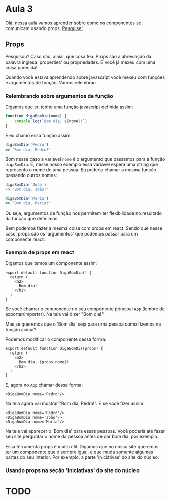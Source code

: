 # Aula 3
Olá, nessa aula vamos aprender sobre como os componentes se comunicam usando props. [Pesquise!](https://www.google.com/search?q=o+que+s%C3%A3o+props+em+react&sxsrf=APwXEdexYMeCedue1yKie2G2FJEADJ6Pig%3A1684070664733&ei=COFgZMW1LIHc1sQP-JiwsA0&ved=0ahUKEwjF2f2N9PT-AhUBrpUCHXgMDNYQ4dUDCBA&uact=5&oq=o+que+s%C3%A3o+props+em+react&gs_lcp=Cgxnd3Mtd2l6LXNlcnAQAzIFCAAQgAQyBQgAEIAEMgYIABAWEB46CggAEEcQ1gQQsAM6CggAEIoFELADEEM6BAgjECc6BwgjEIoFECc6BwgAEIoFEEM6EQguEIAEELEDEIMBEMcBENEDOggIABCABBCxAzoLCAAQgAQQsQMQgwE6BwgAEIAEEAo6CAgAEIoFELEDOgsIABAWEB4Q8QQQCjoICAAQFhAeEAo6BwgAEA0QgAQ6CQgAEA0QgAQQCjoICAAQHhANEA86CAgAEBYQHhAPSgQIQRgAUO0iWIRbYL1daANwAXgAgAGxAYgBshySAQQwLjI3mAEAoAEByAEKwAEB&sclient=gws-wiz-serp)

## Props
Pesquisou? Caso não, aiaiai, que cosa fea. Props são a abreviação da palavra inglesa 'properties' ou propriedades. E você já mexeu com uma coisa parecida!

Quando você estava aprendendo sobre javascript você mexeu com funções e argumentos de função. Vamos relembrar:

### Relembrando sobre argumentos de função
Digamos que eu tenho uma função javascript definida assim:

```js
function digaBomDia(nome) {
    console.log(`Bom dia, ${nome}!`)
}
```

E eu chamo essa função assim:

```js
digaBomDia('Pedro')
=> 'Bom dia, Pedro!'
```

Bom nesse caso a variável `nome` é o argumento que passamos para a função `digaBomDia`. E, nesse nosso exemplo essa variável espera uma string que representa o nome de uma pessoa. Eu poderia chamar a mesma função passando outros nomes:

```js
digaBomDia('João')
=> 'Bom dia, João!'

digaBomDia('Maria')
=> 'Bom dia, Maria!'
```

Ou seja, argumentos de função nos permitem ter flexibilidade no resultado da função que definimos.

Bem podemos fazer a mesma coisa com props em react. Sendo que nesse caso, props são os 'argumentos' que podemos passar para um componente react:

### Exemplo de props em react

Digamos que temos um componente assim:

```react
export default function DigaBomDia() {
  return (
    <h2>
      Bom dia!
    </h2>
  )
}
```

Se você chamar o componente no seu componente principal `App` (lembre de exportar/importar). Na tela vai dizer "Bom dia!"

Mas se queremos que o 'Bom dia' seja para uma pessoa como fizemos na função acima?

Podemos modificar o componente dessa forma:

```react
export default function DigaBomDia(props) {
  return (
    <h2>
      Bom dia, {props.nome}!
    </h2>
  )
}
```

E, agora no `App` chamar dessa forma:

```react
<DigaBomDia nome='Pedro'/>
```

Na tela agora vai mostrar "Bom dia, Pedro!". E se você fizer assim:

```react
<DigaBomDia nome='Pedro'/>
<DigaBomDia nome='João'/>
<DigaBomDia nome='Maria'/>
```

Na tela vai aparecer o 'Bom dia' para essas pessoas. Você poderia até fazer seu site perguntar o nome da pessoa antes de dar bom dia, por exemplo.

Essa ferramenta props é muito útil. Digamos que no nosso site queremos ter um componente que é sempre igual, e que muda somente algumas partes do seu interior. Por exemplo, a parte 'iniciativas' do site do núcleo:

### Usando props na seção 'iniciativas' do site do núcleo

# TODO


